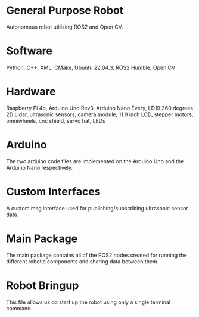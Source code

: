 # General Purpose Robot
Autonomous robot utilizing ROS2 and Open CV.

# Software
Python, C++, XML, CMake, Ubuntu 22.04.3, ROS2 Humble, Open CV

# Hardware
Raspberry Pi 4b, Arduino Uno Rev3, Arduino Nano Every, LD19 360 degrees 2D Lidar, ultrasonic sensors, camera module, 11.9 inch LCD, stepper motors, omniwheels, cnc shield, servo hat, LEDs

# Arduino
The two arduino code files are implemented on the Arduino Uno and the Arduino Nano respectively.

# Custom Interfaces
A custom msg interface used for publishing/subscribing ultrasonic sensor data.

# Main Package
The main package contains all of the ROS2 nodes created for running the different robotic components and sharing data between them.

# Robot Bringup
This file allows us do start up the robot using only a single terminal command.
